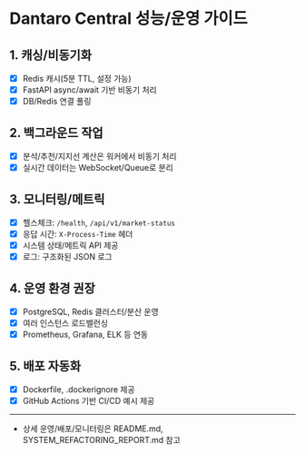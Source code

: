 # Dantaro Central 성능/운영 가이드

## 1. 캐싱/비동기화
- [x] Redis 캐시(5분 TTL, 설정 가능)
- [x] FastAPI async/await 기반 비동기 처리
- [x] DB/Redis 연결 풀링

## 2. 백그라운드 작업
- [x] 분석/추천/지지선 계산은 워커에서 비동기 처리
- [x] 실시간 데이터는 WebSocket/Queue로 분리

## 3. 모니터링/메트릭
- [x] 헬스체크: `/health`, `/api/v1/market-status`
- [x] 응답 시간: `X-Process-Time` 헤더
- [x] 시스템 상태/메트릭 API 제공
- [x] 로그: 구조화된 JSON 로그

## 4. 운영 환경 권장
- [x] PostgreSQL, Redis 클러스터/분산 운영
- [x] 여러 인스턴스 로드밸런싱
- [x] Prometheus, Grafana, ELK 등 연동

## 5. 배포 자동화
- [x] Dockerfile, .dockerignore 제공
- [x] GitHub Actions 기반 CI/CD 예시 제공

---
- 상세 운영/배포/모니터링은 README.md, SYSTEM_REFACTORING_REPORT.md 참고
